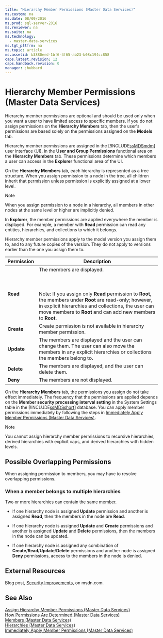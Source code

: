 ```yaml
---
title: "Hierarchy Member Permissions (Master Data Services)"
ms.custom: na
ms.date: 08/09/2016
ms.prod: sql-server-2016
ms.reviewer: na
ms.suite: na
ms.technology: 
  - master-data-services
ms.tgt_pltfrm: na
ms.topic: article
ms.assetid: b3880eed-1bf6-4f65-ab23-b08c194cc858
caps.latest.revision: 12
caps.handback.revision: 0
manager: jhubbard
---
```

# Hierarchy Member Permissions (Master Data Services)
Hierarchy member permissions are optional and should be used only when you want a user to have limited access to specific members. If you do not assign permissions on the **Hierarchy Members** tab, then the user's permissions are based solely on the permissions assigned on the **Models** tab.  
  
 Hierarchy member permissions are assigned in the [!INCLUDE[ssMDSmdm](../../Topics/TopicNameContainA/tokens/ssMDSmdm_md.md)] user interface (UI), in the **User and Group Permissions** functional area on the **Hierarchy Members** tab. These permissions determine which members a user can access in the **Explorer** functional area of the UI.  
  
 On the **Hierarchy Members** tab, each hierarchy is represented as a tree structure. When you assign permission to a node in the tree, all children inherit that permission unless permission is explicitly assigned at a lower level.  
  
> [!NOTE]  
>  When you assign permission to a node in a hierarchy, all members in other nodes at the same level or higher are implicitly denied.  
  
 In **Explorer**, the member permissions are applied everywhere the member is displayed. For example, a member with **Read** permission can read any entities, hierarchies, and collections to which it belongs.  
  
 Hierarchy member permissions apply to the model version you assign them to, and to any future copies of the version. They do not apply to versions earlier than the one you assign them to.  
  
|Permission|Description|  
|----------------|-----------------|  
|**Read**|The members are displayed.<br /><br /> <br /><br /> Note: If you assign only **Read** permission to **Root**, the members under **Root** are read-only; however, in explicit hierarchies and collections, the user can move members to **Root** and can add new members to **Root**.|  
|**Create**|Create permission is not available in hierarchy member permission.|  
|**Update**|The members are displayed and the user can change them. The user can also move the members in any explicit hierarchies or collections the members belong to.|  
|**Delete**|The members are displayed, and the user can delete them.|  
|**Deny**|The members are not displayed.|  
  
 On the **Hierarchy Members** tab, the permissions you assign do not take effect immediately. The frequency that the permissions are applied depends on the **Member security processing interval setting** in the System Settings table in the [!INCLUDE[ssMDSshort](../../Topics/TopicNameContainA/tokens/ssMDSshort_md.md)] database. You can apply member permissions immediately by following the steps in [Immediately Apply Member Permissions (Master Data Services)](../../Topics/TopicNameNotContainA/Immediately-Apply-Member-Permissions--Master-Data-Services-.md).  
  
> [!NOTE]  
>  You cannot assign hierarchy member permissions to recursive hierarchies, derived hierarchies with explicit caps, and derived hierarchies with hidden levels.  
  
## Possible Overlapping Permissions  
 When assigning permission to members, you may have to resolve overlapping permissions.  
  
### When a member belongs to multiple hierarchies  
 Two or more hierarchies can contain the same member.  
  
-   If one hierarchy node is assigned **Update** permission and another is assigned **Read**, then the members in the node are **Read**.  
  
-   If one hierarchy node is assigned **Update** and **Create** permissions and another is assigned **Update** and **Delete** permissions, then the members in the node can be updated.  
  
-   If one hierarchy node is assigned any combination of **Create**/**Read**/**Update**/**Delete** permissions and another node is assigned **Deny** permissions, access to the members in the node is denied.  
  
## External Resources  
 Blog post, [Security Improvements](http://go.microsoft.com/fwlink/p/?LinkId=615376), on msdn.com.  
  
## See Also  
 [Assign Hierarchy Member Permissions (Master Data Services)](../../Topics/TopicNameNotContainA/Assign-Hierarchy-Member-Permissions--Master-Data-Services-.md)   
 [How Permissions Are Determined (Master Data Services)](../../Topics/TopicNameNotContainA/How-Permissions-Are-Determined--Master-Data-Services-.md)   
 [Members (Master Data Services)](../../Topics/TopicNameNotContainA/Members--Master-Data-Services-.md)   
 [Hierarchies (Master Data Services)](../../Topics/TopicNameNotContainA/Hierarchies--Master-Data-Services-.md)   
 [Immediately Apply Member Permissions (Master Data Services)](../../Topics/TopicNameNotContainA/Immediately-Apply-Member-Permissions--Master-Data-Services-.md)